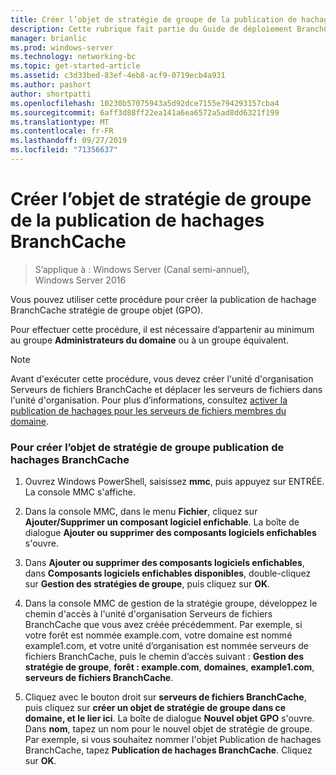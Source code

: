```yaml
---
title: Créer l’objet de stratégie de groupe de la publication de hachages BranchCache
description: Cette rubrique fait partie du Guide de déploiement BranchCache pour Windows Server 2016, qui montre comment déployer BranchCache en mode de cache distribué et hébergé pour optimiser l’utilisation de la bande passante WAN dans les filiales.
manager: brianlic
ms.prod: windows-server
ms.technology: networking-bc
ms.topic: get-started-article
ms.assetid: c3d33bed-83ef-4eb8-acf9-0719ecb4a931
ms.author: pashort
author: shortpatti
ms.openlocfilehash: 10230b57075943a5d92dce7155e794293157cba4
ms.sourcegitcommit: 6aff3d88ff22ea141a6ea6572a5ad8dd6321f199
ms.translationtype: MT
ms.contentlocale: fr-FR
ms.lasthandoff: 09/27/2019
ms.locfileid: "71356637"
---
```

# <a name="create-the-branchcache-hash-publication-group-policy-object"></a>Créer l’objet de stratégie de groupe de la publication de hachages BranchCache

>S’applique à : Windows Server (Canal semi-annuel), Windows Server 2016

Vous pouvez utiliser cette procédure pour créer la publication de hachage BranchCache stratégie de groupe objet (GPO).  
  
Pour effectuer cette procédure, il est nécessaire d’appartenir au minimum au groupe **Administrateurs du domaine** ou à un groupe équivalent.  
  
> [!NOTE]  
> Avant d'exécuter cette procédure, vous devez créer l'unité d'organisation Serveurs de fichiers BranchCache et déplacer les serveurs de fichiers dans l'unité d'organisation. Pour plus d’informations, consultez [activer la publication de hachages pour les serveurs de fichiers membres du domaine](../../branchcache/deploy/Enable-Hash-Publication-for-Domain-Member-File-Servers.md).  
  
### <a name="to-create-the-branchcache-hash-publication-group-policy-object"></a>Pour créer l’objet de stratégie de groupe publication de hachages BranchCache  
  
1.  Ouvrez Windows PowerShell, saisissez **mmc**, puis appuyez sur ENTRÉE. La console MMC s'affiche.  
  
2.  Dans la console MMC, dans le menu **Fichier**, cliquez sur **Ajouter/Supprimer un composant logiciel enfichable**. La boîte de dialogue **Ajouter ou supprimer des composants logiciels enfichables** s'ouvre.  
  
3.  Dans **Ajouter ou supprimer des composants logiciels enfichables**, dans **Composants logiciels enfichables disponibles**, double-cliquez sur **Gestion des stratégies de groupe**, puis cliquez sur **OK**.  
  
4.  Dans la console MMC de gestion de la stratégie groupe, développez le chemin d'accès à l'unité d'organisation Serveurs de fichiers BranchCache que vous avez créée précédemment. Par exemple, si votre forêt est nommée example.com, votre domaine est nommé example1.com, et votre unité d’organisation est nommée serveurs de fichiers BranchCache, puis le chemin d’accès suivant : **Gestion des stratégie de groupe**, **forêt : example.com**, **domaines**, **example1.com**, **serveurs de fichiers BranchCache**.  
  
5.  Cliquez avec le bouton droit sur **serveurs de fichiers BranchCache**, puis cliquez sur **créer un objet de stratégie de groupe dans ce domaine, et le lier ici**. La boîte de dialogue **Nouvel objet GPO** s'ouvre. Dans **nom**, tapez un nom pour le nouvel objet de stratégie de groupe. Par exemple, si vous souhaitez nommer l'objet Publication de hachages BranchCache, tapez **Publication de hachages BranchCache**. Cliquez sur **OK**.  
  


